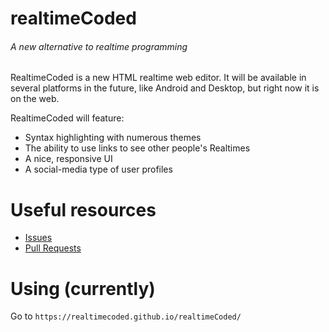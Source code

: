 # realtimeCoded
###### A new alternative to realtime programming

RealtimeCoded is a new HTML realtime web editor. It will be available in several platforms in the future, like Android and Desktop, but right now it is on the web.

RealtimeCoded will feature:
- Syntax highlighting with numerous themes
- The ability to use links to see other people's Realtimes
- A nice, responsive UI
- A social-media type of user profiles

# Useful resources
- [Issues](https://github.com/realtimecoded/realtimeCoded/issues)
- [Pull Requests](https://github.com/realtimecoded/realtimeCoded/pulls)

# Using (currently)

Go to `https://realtimecoded.github.io/realtimeCoded/`
